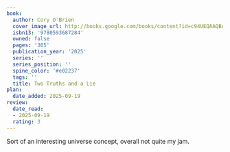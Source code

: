 ```yaml
---
book:
  author: Cory O'Brien
  cover_image_url: http://books.google.com/books/content?id=c94UEQAAQBAJ&printsec=frontcover&img=1&zoom=1&edge=curl&source=gbs_api
  isbn13: '9780593687284'
  owned: false
  pages: '305'
  publication_year: '2025'
  series: ''
  series_position: ''
  spine_color: '#e02237'
  tags: ''
  title: Two Truths and a Lie
plan:
  date_added: 2025-09-19
review:
  date_read:
  - 2025-09-19
  rating: 3
---
```

Sort of an interesting universe concept, overall not quite my jam.

